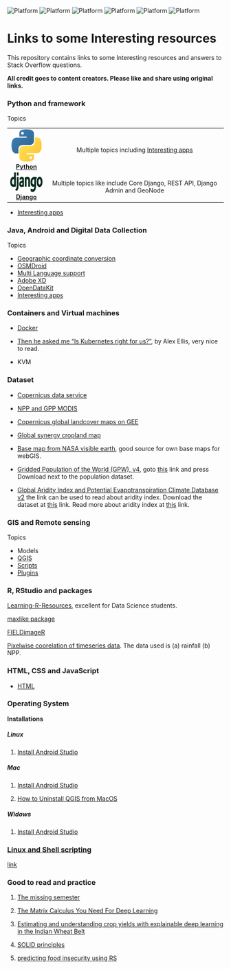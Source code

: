 ![Platform](https://img.shields.io/badge/Language-bash-green.svg?longCache=true)
![Platform](https://img.shields.io/badge/Language-Python-yellow.svg?longCache=true)
![Platform](https://img.shields.io/badge/framework-Django-orange.svg?longCache=true)
![Platform](https://img.shields.io/badge/Database-MySQL-orange.svg?longCache=true)
![Platform](https://img.shields.io/badge/Database-PostgreSQL-orange.svg?longCache=true)
![Platform](https://img.shields.io/badge/Language-R-blue.svg?longCache=true)

# Links to some Interesting resources
This repository contains links to some Interesting resources and answers to Stack Overflow questions.

__All credit goes to content creators. Please like and share using original links.__


### Python and framework

Topics

<center>
<table>
  <tr>
    <td align="center"><a href="https://github.com/mnahmad/links_2_tutorials/blob/master/all_contents/python/python.md"><img src="img/python.png" width="70px;" height="75px;" alt="DevOps" /><br /><b>Python</b></a></td>
    <td align="center"> Multiple topics including <a href="https://github.com/mnahmad/links_2_tutorials/blob/master/python.md#Interesting-apps">Interesting apps</a></td>
  </tr>
  <tr>
        <td align="center"><a href="https://github.com/mnahmad/links_2_tutorials/blob/master/all_contents/django/django.md"><img src="img/django.png" width="85px;" height="45px;" alt="Jenkins"/><br /><b>Django</b></a></td>
        <td align="center"> Multiple topics like include Core Django, REST API, Django Admin and GeoNode </td>
  </tr>
  </table>
  </center>

- [Interesting apps](ttps://github.com/mnahmad/links_2_tutorials/blob/master/python.md#Interesting-apps)



### Java, Android and Digital Data Collection
Topics
- [Geographic coordinate conversion](https://github.com/mnahmad/links_2_tutorials/blob/master/android.md#Geographic-coordinate-conversion)
- [OSMDroid](https://github.com/mnahmad/links_2_tutorials/blob/master/android.md#ODMDroid)
- [Multi Language support](https://github.com/mnahmad/links_2_tutorials/blob/master/android.md#Language-support)
- [Adobe XD](https://github.com/mnahmad/links_2_tutorials/blob/master/android.md#Adobe-DX)
- [OpenDataKit](https://github.com/mnahmad/links_2_tutorials/blob/master/android.md#OpenDataKit)
- [Interesting apps](https://github.com/mnahmad/links_2_tutorials/blob/master/android.md#Interesting-apps)


### Containers and Virtual machines

- [Docker](https://github.com/mnahmad/links_2_tutorials/blob/master/vms.md#Docker)
- [Then he asked me “Is Kubernetes right for us?”](https://medium.com/@alexellisuk/then-he-asked-me-is-kubernetes-right-for-us-78695ee35289), by Alex Ellis,  very nice to read.

- KVM



### Dataset

- [Copernicus data service](https://cds.climate.copernicus.eu/cdsapp#!/search?type=dataset)

- [NPP and GPP MODIS](https://modis.gsfc.nasa.gov/data/dataprod/mod17.php)

- [Copernicus global landcover maps on GEE](https://blog.vito.be/remotesensing/copernicus_globalland_gee)

- [Global synergy cropland map](https://dataverse.harvard.edu/dataset.xhtml?persistentId=doi%3A10.7910%2FDVN%2FZWSFAA&fbclid=IwAR3hpGdEFs8-R9GP9i8TJpbx0caySnOz5Ipgvlgkl-yatVRQlk7UIB5qHXs)

- [Base map from NASA visible earth](https://visibleearth.nasa.gov/images/147190/explorer-base-map?fbclid=IwAR1XqY4slDiO-viSxNWHkCYmAaH4v-w4q3uQHtXkFQ9oZCcpubM3IR-jNQs), good source for own base maps for webGIS.

- [Gridded Population of the World (GPW), v4](https://sedac.ciesin.columbia.edu/data/set/gpw-v4-population-density-rev11), goto [this](https://sedac.ciesin.columbia.edu/data/collection/gpw-v4/sets/browse) link and press Download next to the population dataset.

- [Global Aridity Index and Potential Evapotranspiration Climate Database v2](https://cgiarcsi.community/2019/01/24/global-aridity-index-and-potential-evapotranspiration-climate-database-v2/) the link can be used to read about aridity index. Download the dataset at [this](https://figshare.com/articles/Global_Aridity_Index_and_Potential_Evapotranspiration_ET0_Climate_Database_v2/7504448/3) link. Read more about aridity index at [this](https://en.wikipedia.org/wiki/Aridity_index) link.   

### GIS and Remote sensing

Topics
- Models
- [QGIS](https://github.com/mnahmad/links_2_tutorials/blob/master/all_contents/gis/qgis.md)
- [Scripts](https://github.com/mnahmad/links_2_tutorials/blob/master/qgis.md#Scripts)
- [Plugins](https://github.com/mnahmad/links_2_tutorials/blob/master/qgis.md#Plugins)


### R, RStudio and packages

[Learning-R-Resources](https://github.com/Joscelinrocha/Learning-R-resources/wiki), excellent for Data Science students.

[maxlike package](https://cran.r-project.org/web/packages/maxlike/maxlike.pdf)


[FIELDimageR](https://github.com/filipematias23/FIELDimageR?fbclid=IwAR2FQK_x2PiMiGTbkgyagfRQRDHcqyag8r59fJr5iJ72HUQz1KUgJ2-guKk)


[Pixelwise coorelation of timeseries data](https://www.hakimabdi.com/blog/test-pixelwise-correlation-between-two-time-series-of-gridded-satellite-data-in-r). The data used is (a) rainfall (b) NPP.


### HTML, CSS and JavaScript
- [HTML](https://github.com/mnahmad/links_2_tutorials/blob/master/all_contents/html_css_js/html_css_js.md)



### Operating System

__Installations__  
##### Linux
1. [Install Android Studio](https://developer.android.com/studio/install)

##### Mac
1. [Install Android Studio](https://developer.android.com/studio/install)


2. [How to Uninstall QGIS from MacOS](https://gis.stackexchange.com/questions/268229/how-to-uninstall-qgis-from-macos)


#####  Widows
1. [Install Android Studio](https://developer.android.com/studio/install)



### [Linux and Shell scripting](https://github.com/mnahmad/links_2_tutorials/blob/master/linux.md)

[link](https://github.com/mnahmad/links_2_tutorials/blob/master/linux.md)







### Good to read and practice

1. [The missing semester](https://missing.csail.mit.edu/2020/)

2. [The Matrix Calculus You Need For Deep Learning](https://explained.ai/matrix-calculus/index.html?fbclid=IwAR1N3yPDddvrdxzS70M9iWDtOpWJP9d3FZP4Hd8r5e1vqCN1ASyCR7B3Wco#sec2)

3. [Estimating and understanding crop yields with explainable deep learning in the Indian Wheat Belt](https://iopscience.iop.org/article/10.1088/1748-9326/ab68ac)

4. [SOLID principles](https://medium.com/analytics-vidhya/s-o-l-i-d-principles-7caf040fab96)

5. [predicting food insecurity using RS](https://towardsdatascience.com/predicting-food-insecurity-in-zambia-using-satellite-imagery-272ffecbbce5)
